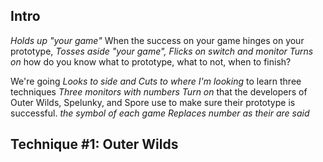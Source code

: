 ## Intro
*Holds up "your game"* When the success on your game hinges on your prototype, *Tosses aside 
"your game", Flicks on switch and monitor Turns on* how do you know what to prototype, what to not, when to finish?

We're going *Looks to side and Cuts to where I'm looking* to learn three techniques *Three monitors with numbers Turn on* that the developers of Outer Wilds, Spelunky, and Spore use to make sure their prototype is successful. *the symbol of each game Replaces number as their are said*

## Technique #1: Outer Wilds

